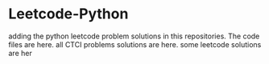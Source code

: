 # Leetcode-Python
adding the python leetcode problem solutions in this repositories. 
The code files are here.
all CTCI problems solutions are here.
some leetcode solutions are her








































































































































































































































































































































































































































































































































